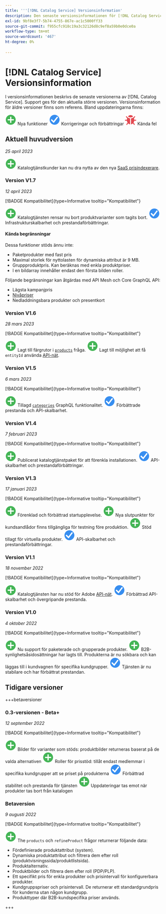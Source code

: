 ```yaml
---
title: '''[!DNL Catalog Service] Versionsinformation'
description: Den senaste versionsinformationen för [!DNL Catalog Service] för Adobe Commerce.
exl-id: 9bf8e3f7-5b74-4755-867e-ac1c5000ff33
source-git-commit: f955cfc918c19a3c32126d8c9ef8a59b0e0dce0a
workflow-type: tm+mt
source-wordcount: '467'
ht-degree: 0%

---
```


# [!DNL Catalog Service] Versionsinformation

I versionsinformationen beskrivs de senaste versionerna av [!DNL Catalog Service].
Support ges för den aktuella större versionen. Versionsinformation för äldre versioner finns som referens.
Bland uppdateringarna finns:

![Nytt](../assets/new.svg) Nya funktioner
![Korrigera](../assets/fix.svg) Korrigeringar och förbättringar
![Fel](../assets/bug.svg) Kända fel

## Aktuell huvudversion

_25 april 2023_

![Nytt](../assets/new.svg) Katalogtjänstkunder kan nu dra nytta av den nya [SaaS prisindexerare](../price-index/index.md).

### Version V1.7

_12 april 2023_

[!BADGE Kompatibilitet]{type=Informative tooltip="Kompatibilitet"}

![Nytt](../assets/new.svg) Katalogtjänsten rensar nu bort produktvarianter som tagits bort.
![Korrigera](../assets/fix.svg) Infrastrukturskalbarhet och prestandaförbättringar.

#### Kända begränsningar

Dessa funktioner stöds ännu inte:

* Paketprodukter med fast pris
* Maximal storlek för nyttolasten för dynamiska attribut är 9 MB.
* Gruppproduktpris. Kan beräknas med enkla produktpriser.
* I en bildarray innehåller endast den första bilden roller.

Följande begränsningar kan åtgärdas med API Mesh och Core GraphQL API:

* Lägsta kampanjpris
* [Nivåpriser](mesh.md)
* Nedladdningsbara produkter och presentkort

### Version V1.6

_28 mars 2023_

[!BADGE Kompatibilitet]{type=Informative tooltip="Kompatibilitet"}

![Nytt](../assets/new.svg) Lagt till färgrutor i [`products`](https://developer.adobe.com/commerce/webapi/graphql/schema/catalog-service/queries/products/) fråga.
![Nytt](../assets/new.svg) Lagt till möjlighet att få `entityId` använda [API-nät](mesh.md).

### Version V1.5

_6 mars 2023_

[!BADGE Kompatibilitet]{type=Informative tooltip="Kompatibilitet"}

![Nytt](../assets/new.svg) Tillagd [`categories`](https://developer.adobe.com/commerce/webapi/graphql/schema/catalog-service/queries/categories/) GraphQL funktionalitet.
![Korrigera](../assets/fix.svg) Förbättrade prestanda och API-skalbarhet.

### Version V1.4

_7 februari 2023_

[!BADGE Kompatibilitet]{type=Informative tooltip="Kompatibilitet"}

![Nytt](../assets/new.svg) Publicerat katalogtjänstpaket för att förenkla installationen.
![Korrigera](../assets/fix.svg) API-skalbarhet och prestandaförbättringar.

### Version V1.3

_17 januari 2023_

[!BADGE Kompatibilitet]{type=Informative tooltip="Kompatibilitet"}

![Nytt](../assets/new.svg) Förenklad och förbättrad startupplevelse.
![Nytt](../assets/new.svg) Nya slutpunkter för kundsandlådor finns tillgängliga för testning före produktion.
![Nytt](../assets/new.svg) Stöd tillagt för virtuella produkter.
![Korrigera](../assets/fix.svg) API-skalbarhet och prestandaförbättringar.

### Version V1.1

_18 november 2022_

[!BADGE Kompatibilitet]{type=Informative tooltip="Kompatibilitet"}

![Nytt](../assets/new.svg) Katalogtjänsten har nu stöd för Adobe [API-nät](https://developer.adobe.com/graphql-mesh-gateway/).
![Korrigera](../assets/fix.svg) Förbättrad API-skalbarhet och övergripande prestanda.

### Version V1.0

_4 oktober 2022_

[!BADGE Kompatibilitet]{type=Informative tooltip="Kompatibilitet"}

![Nytt](../assets/new.svg) Nu support för paketerade och grupperade produkter.
![Nytt](../assets/new.svg) B2B-synlighetsåsidosättningar har lagts till. Produkterna är nu sökbara och kan läggas till i kundvagnen för specifika kundgrupper.
![Korrigera](../assets/fix.svg) Tjänsten är nu stabilare och har förbättrat prestandan.

## Tidigare versioner

+++betaversioner

### 0.3-versionen - Beta+

_12 september 2022_

[!BADGE Kompatibilitet]{type=Informative tooltip="Kompatibilitet"}

![Nytt](../assets/new.svg) Bilder för varianter som stöds: produktbilder returneras baserat på de valda alternativen
![Nytt](../assets/new.svg) Roller för prisstöd: tillåt endast medlemmar i specifika kundgrupper att se priset på produkterna
![Korrigera](../assets/fix.svg) Förbättrad stabilitet och prestanda för tjänsten
![Nytt](../assets/new.svg) Uppdateringar tas emot när produkter tas bort från katalogen

### Betaversion

_9 augusti 2022_

[!BADGE Kompatibilitet]{type=Informative tooltip="Kompatibilitet"}

![Nytt](../assets/new.svg) The `products` och `refineProduct` frågor returnerar följande data:

* Fördefinierade produktattribut (system).
* Dynamiska produktattribut och filtrera dem efter roll (produktvisningssida/produktlistsida).
* Produktalternativ.
* Produktbilder och filtrera dem efter roll (PDP/PLP).
* Ett specifikt pris för enkla produkter och prisintervall för konfigurerbara produkter.
* Kundgruppspriser och prisintervall. De returnerar ett standardgrundpris för kunderna utan någon kundgrupp.
* Produkttyper där B2B-kundspecifika priser används.

+++
